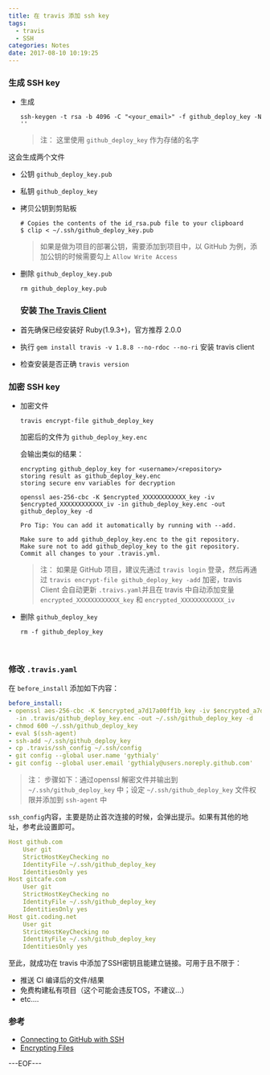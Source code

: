 ```yaml
---
title: 在 travis 添加 ssh key
tags:
  - travis
  - SSH
categories: Notes
date: 2017-08-10 10:19:25
---
```



### 生成 SSH key

- 生成

  ```shell
  ssh-keygen -t rsa -b 4096 -C "<your_email>" -f github_deploy_key -N ''
  ```

  > 注： 这里使用 `github_deploy_key` 作为存储的名字

这会生成两个文件
  - 公钥  `github_deploy_key.pub`
  - 私钥 `github_deploy_key`

- 拷贝公钥到剪贴板

  ```shell
  # Copies the contents of the id_rsa.pub file to your clipboard
  $ clip < ~/.ssh/github_deploy_key.pub
  ```

  > 如果是做为项目的部署公钥，需要添加到项目中，以 GitHub 为例，添加公钥的时候需要勾上 `Allow Write Access`

- 删除 `github_deploy_key.pub`

  ```
  rm github_deploy_key.pub
  ```

  ### 安装 [The Travis Client](https://github.com/travis-ci/travis.rb)

- 首先确保已经安装好 Ruby(1.9.3+)，官方推荐 2.0.0 
-  执行 `gem install travis -v 1.8.8 --no-rdoc --no-ri` 安装 travis client
- 检查安装是否正确 `travis version`


### 加密 SSH key

- 加密文件

  ```shell
  travis encrypt-file github_deploy_key
  ```

  加密后的文件为 `github_deploy_key.enc`

  会输出类似的结果：

  ```shell
  encrypting github_deploy_key for <username>/<repository>
  storing result as github_deploy_key.enc
  storing secure env variables for decryption

  openssl aes-256-cbc -K $encrypted_XXXXXXXXXXXX_key -iv $encrypted_XXXXXXXXXXXX_iv -in github_deploy_key.enc -out github_deploy_key -d

  Pro Tip: You can add it automatically by running with --add.

  Make sure to add github_deploy_key.enc to the git repository.
  Make sure not to add github_deploy_key to the git repository.
  Commit all changes to your .travis.yml.
  ```

  > 注： 如果是 GitHub 项目，建议先通过 `travis login`  登录，然后再通过 `travis encrypt-file github_deploy_key -add` 加密，travis Client 会自动更新 `.traivs.yaml`并且在 travis 中自动添加变量 `encrypted_XXXXXXXXXXXX_key`  和 `encrypted_XXXXXXXXXXXX_iv`

- 删除 `github_deploy_key`

  ```shell
  rm -f github_deploy_key
  ```

  ​

### 修改 `.travis.yaml`

在 `before_install` 添加如下内容：

  ```yaml
  before_install:
  - openssl aes-256-cbc -K $encrypted_a7d17a00ff1b_key -iv $encrypted_a7d17a00ff1b_iv
    -in .travis/github_deploy_key.enc -out ~/.ssh/github_deploy_key -d
  - chmod 600 ~/.ssh/github_deploy_key
  - eval $(ssh-agent)
  - ssh-add ~/.ssh/github_deploy_key
  - cp .travis/ssh_config ~/.ssh/config
  - git config --global user.name 'gythialy'
  - git config --global user.email 'gythialy@users.noreply.github.com'
  ```

> 注： 步骤如下：通过openssl 解密文件并输出到 `~/.ssh/github_deploy_key` 中；设定 `~/.ssh/github_deploy_key` 文件权限并添加到 `ssh-agent` 中

`ssh_config`内容，主要是防止首次连接的时候，会弹出提示。如果有其他的地址，参考此设置即可。

  ```yaml
  Host github.com
      User git
      StrictHostKeyChecking no
      IdentityFile ~/.ssh/github_deploy_key
      IdentitiesOnly yes
  Host gitcafe.com
      User git
      StrictHostKeyChecking no
      IdentityFile ~/.ssh/github_deploy_key
      IdentitiesOnly yes
  Host git.coding.net
      User git
      StrictHostKeyChecking no
      IdentityFile ~/.ssh/github_deploy_key
      IdentitiesOnly yes
  ```

至此，就成功在 travis 中添加了SSH密钥且能建立链接。可用于且不限于：

- 推送 CI 编译后的文件/结果
- 免费构建私有项目（这个可能会违反TOS，不建议...）
- etc....

### 参考

- [Connecting to GitHub with SSH](https://help.github.com/articles/connecting-to-github-with-ssh/)
- [Encrypting Files](https://docs.travis-ci.com/user/encrypting-files/)

---EOF---